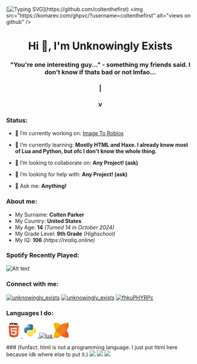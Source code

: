 [![Typing SVG](https://readme-typing-svg.herokuapp.com?font=Fira+Code&size=32&pause=1000&width=1000&lines=Hey!+Welcome+To+Unknowingly+Exists's+GitHub+Profile!)](https://github.com/coltenthefirst)
<img src="https://komarev.com/ghpvc/?username=coltenthefirst" alt="views on github" />

<h1 align="center">Hi 👋, I'm Unknowingly Exists</h1>
<h3 align="center">"You're one interesting guy..." - something my friends said. I don't know if thats bad or not lmfao...</h3>

<h3 align="center">|</h4>
<h3 align="center">v</h4>

<h3 align="left">Status:</h3>

- 🔭 I’m currently working on: [Image To Roblox](https://github.com/coltenthefirst/image-to-roblox)

- 🌱 I’m currently learning: **Mostly HTML and Haxe. I already know most of Lua and Python, but ofc I don't know the whole thing.**

- 👯 I’m looking to collaborate on: **Any Project! (ask)**

- 🤝 I’m looking for help with: **Any Project! (ask)**

- 💬 Ask me: **Anything!**

<h3 align="left">About me:</h3>

<ul>
  <li>
    My Surname: <strong>Colten Parker</strong>
  </li>
  <li>
    My Country: <strong>United States</strong>
  </li>
  <li>
    My Age: <strong>14</strong> <em>(Turned 14 in October 2024)</em>
  <li>
    My Grade Level: <strong>9th Grade</strong> <em>(Highschool)</em>
  </li>
  <li>
    My IQ: <strong>106</strong> <em>(https://realiq.online)</em>
  </li>
</ul>

<h3 align="left">Spotify Recently Played:</h3>

![Alt text](https://spotify-recently-played-readme.vercel.app/api?user=31ucjoekbchnio4edmhfc6gxhlua)

<h3 align="left">Connect with me:</h3>
<p align="left">
<a href="https://instagram.com/unknowingly_exists" target="blank"><img align="center" src="https://raw.githubusercontent.com/rahuldkjain/github-profile-readme-generator/master/src/images/icons/Social/instagram.svg" alt="unknowingly_exists" height="30" width="40" /></a>
<a href="https://www.youtube.com/@Unknowingly_Exists" target="blank"><img align="center" src="https://raw.githubusercontent.com/rahuldkjain/github-profile-readme-generator/master/src/images/icons/Social/youtube.svg" alt="unknowingly_exists" height="30" width="40" /></a>
<a href="https://discord.gg/fhkuPHYRPc" target="blank"><img align="center" src="https://raw.githubusercontent.com/rahuldkjain/github-profile-readme-generator/master/src/images/icons/Social/discord.svg" alt="fhkuPHYRPc" height="30" width="40" /></a>
</p>

<h3 align="left">Languages I do:</h3>
<p align="left">
  <a href="https://www.w3.org/html/" target="_blank" rel="noreferrer"> 
    <img src="https://raw.githubusercontent.com/devicons/devicon/master/icons/html5/html5-original-wordmark.svg" alt="html5" width="40" height="40"/> 
  </a> 
  <a href="https://www.python.org" target="_blank" rel="noreferrer"> 
    <img src="https://raw.githubusercontent.com/devicons/devicon/master/icons/python/python-original.svg" alt="python" width="40" height="40"/> 
  </a>
  <a href="https://www.lua.org" target="_blank" rel="noreferrer"> 
    <img src="https://upload.wikimedia.org/wikipedia/commons/c/cf/Lua-Logo.svg" alt="lua" width="40" height="40"/> 
  </a>
  <a href="https://haxe.org/" target="_blank" rel="noreferrer"> 
    <img src="https://raw.githubusercontent.com/devicons/devicon/master/icons/haxe/haxe-original.svg" alt="haxe" width="40" height="40"/> 
  </a>
</p>
### (funfact: html is not a programming language. I just put html here because idk where else to put it.)
  
<img src="https://github-readme-stats.vercel.app/api?username=coltenthefirst&show_icons=true&hide_title=false&theme=chartreuse-dark" />
<img src="https://github-readme-stats.vercel.app/api/top-langs/?username=coltenthefirst&layout=compact&theme=tokyonight"/>
<img src="https://github-profile-trophy.vercel.app/?username=coltenthefirst&theme=darkhub&no-frame=true" />
</p>

<!---
coltenthefirst/coltenthefirst is a ✨ special ✨ repository because its `README.md` (this file) appears on your GitHub profile.
You can click the Preview link to take a look at your changes.
--->
